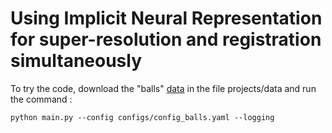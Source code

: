# Using Implicit Neural Representation for super-resolution and registration simultaneously

To try the code, download the "balls" [data](https://github.com/VictorBaillet/multi_contrast_registration_agnostic_inr/releases/tag/large_files) in the file projects/data and run the command :

`python main.py --config configs/config_balls.yaml --logging` 




